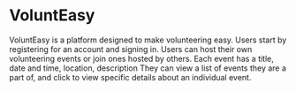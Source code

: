 # VoluntEasy

VoluntEasy is a platform designed to make volunteering easy. Users start by registering for an account and signing in. Users can host their own volunteering events or join ones hosted by others. Each event has a title, date and time, location, description They can view a list of events they are a part of, and click to view specific details about an individual event. 

